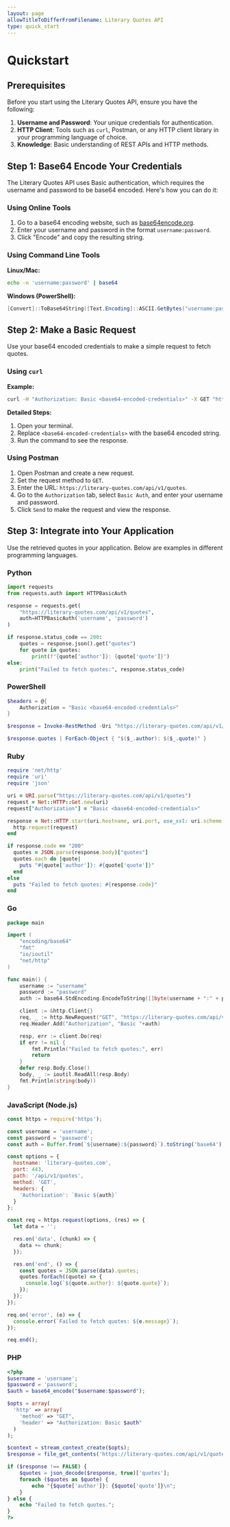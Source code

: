 ```yaml
---
layout: page
allowTitleToDifferFromFilename: Literary Quotes API
type: quick_start
---
```


# Quickstart

## Prerequisites

Before you start using the Literary Quotes API, ensure you have the following:

1. **Username and Password**: Your unique credentials for authentication.
2. **HTTP Client**: Tools such as `curl`, Postman, or any HTTP client library in your programming language of choice.
3. **Knowledge**: Basic understanding of REST APIs and HTTP methods.

## Step 1: Base64 Encode Your Credentials

The Literary Quotes API uses Basic authentication, which requires the username and password to be base64 encoded. Here's how you can do it:

### Using Online Tools

1. Go to a base64 encoding website, such as [base64encode.org](https://www.base64encode.org/).
2. Enter your username and password in the format `username:password`.
3. Click "Encode" and copy the resulting string.

### Using Command Line Tools

**Linux/Mac:**

```sh
echo -n 'username:password' | base64
```

**Windows (PowerShell):**

```powershell
[Convert]::ToBase64String([Text.Encoding]::ASCII.GetBytes("username:password"))
```

## Step 2: Make a Basic Request

Use your base64 encoded credentials to make a simple request to fetch quotes.

### Using `curl`

**Example:**

```sh
curl -H "Authorization: Basic <base64-encoded-credentials>" -X GET "https://literary-quotes.com/api/v1/quotes"
```

**Detailed Steps:**

1. Open your terminal.
2. Replace `<base64-encoded-credentials>` with the base64 encoded string.
3. Run the command to see the response.

### Using Postman

1. Open Postman and create a new request.
2. Set the request method to `GET`.
3. Enter the URL: `https://literary-quotes.com/api/v1/quotes`.
4. Go to the `Authorization` tab, select `Basic Auth`, and enter your username and password.
5. Click `Send` to make the request and view the response.

## Step 3: Integrate into Your Application

Use the retrieved quotes in your application. Below are examples in different programming languages.

### Python

```python
import requests
from requests.auth import HTTPBasicAuth

response = requests.get(
    "https://literary-quotes.com/api/v1/quotes",
    auth=HTTPBasicAuth('username', 'password')
)

if response.status_code == 200:
    quotes = response.json().get("quotes")
    for quote in quotes:
        print(f"{quote['author']}: {quote['quote']}")
else:
    print("Failed to fetch quotes:", response.status_code)
```

### PowerShell

```powershell
$headers = @{
    Authorization = "Basic <base64-encoded-credentials>"
}

$response = Invoke-RestMethod -Uri "https://literary-quotes.com/api/v1/quotes" -Headers $headers -Method Get

$response.quotes | ForEach-Object { "$($_.author): $($_.quote)" }
```

### Ruby

```ruby
require 'net/http'
require 'uri'
require 'json'

uri = URI.parse("https://literary-quotes.com/api/v1/quotes")
request = Net::HTTP::Get.new(uri)
request["Authorization"] = "Basic <base64-encoded-credentials>"

response = Net::HTTP.start(uri.hostname, uri.port, use_ssl: uri.scheme == "https") do |http|
  http.request(request)
end

if response.code == "200"
  quotes = JSON.parse(response.body)["quotes"]
  quotes.each do |quote|
    puts "#{quote['author']}: #{quote['quote']}"
  end
else
  puts "Failed to fetch quotes: #{response.code}"
end
```

### Go

```go
package main

import (
    "encoding/base64"
    "fmt"
    "io/ioutil"
    "net/http"
)

func main() {
    username := "username"
    password := "password"
    auth := base64.StdEncoding.EncodeToString([]byte(username + ":" + password))

    client := &http.Client{}
    req, _ := http.NewRequest("GET", "https://literary-quotes.com/api/v1/quotes", nil)
    req.Header.Add("Authorization", "Basic "+auth)

    resp, err := client.Do(req)
    if err != nil {
        fmt.Println("Failed to fetch quotes:", err)
        return
    }
    defer resp.Body.Close()
    body, _ := ioutil.ReadAll(resp.Body)
    fmt.Println(string(body))
}
```

### JavaScript (Node.js)

```javascript
const https = require('https');

const username = 'username';
const password = 'password';
const auth = Buffer.from(`${username}:${password}`).toString('base64');

const options = {
  hostname: 'literary-quotes.com',
  port: 443,
  path: '/api/v1/quotes',
  method: 'GET',
  headers: {
    'Authorization': `Basic ${auth}`
  }
};

const req = https.request(options, (res) => {
  let data = '';

  res.on('data', (chunk) => {
    data += chunk;
  });

  res.on('end', () => {
    const quotes = JSON.parse(data).quotes;
    quotes.forEach((quote) => {
      console.log(`${quote.author}: ${quote.quote}`);
    });
  });
});

req.on('error', (e) => {
  console.error(`Failed to fetch quotes: ${e.message}`);
});

req.end();
```

### PHP

```php
<?php
$username = 'username';
$password = 'password';
$auth = base64_encode("$username:$password");

$opts = array(
  'http' => array(
    'method' => "GET",
    'header' => "Authorization: Basic $auth"
  )
);

$context = stream_context_create($opts);
$response = file_get_contents('https://literary-quotes.com/api/v1/quotes', false, $context);

if ($response !== FALSE) {
    $quotes = json_decode($response, true)['quotes'];
    foreach ($quotes as $quote) {
        echo "{$quote['author']}: {$quote['quote']}\n";
    }
} else {
    echo "Failed to fetch quotes.";
}
?>
```
